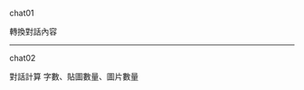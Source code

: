 chat01

轉換對話內容




----------------------------------------------------------------


chat02


對話計算 字數、貼圖數量、圖片數量